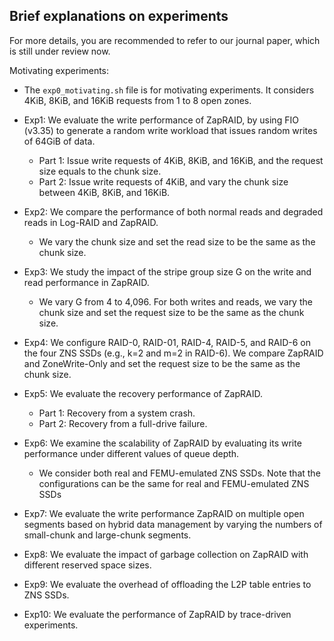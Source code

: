 ## Brief explanations on experiments

For more details, you are recommended to refer to our journal paper, which is still under review now.

Motivating experiments: 
+ The `exp0_motivating.sh` file is for motivating experiments. It considers 4KiB, 8KiB, and 16KiB requests from 1 to 8 open zones. 

+ Exp1: We evaluate the write performance of ZapRAID, by using FIO (v3.35) to generate a random write workload that issues random writes of 64GiB of data.
    + Part 1: Issue write requests of 4KiB, 8KiB, and 16KiB, and the request size equals to the chunk size.
    + Part 2: Issue write requests of 4KiB, and vary the chunk size between 4KiB, 8KiB, and 16KiB.
+ Exp2: We compare the performance of both normal reads and degraded reads in Log-RAID and ZapRAID.
    + We vary the chunk size and set the read size to be the same as the chunk size.
+ Exp3: We study the impact of the stripe group size G on the write and read performance in ZapRAID.
    + We vary G from 4 to 4,096. For both writes and reads, we vary the chunk size and set the request size to be the same as the chunk size.
+ Exp4: We configure RAID-0, RAID-01, RAID-4, RAID-5, and RAID-6 on the four ZNS SSDs (e.g., k=2 and m=2 in RAID-6). We compare ZapRAID and ZoneWrite-Only and set the request size to be the same as the chunk size.
+ Exp5: We evaluate the recovery performance of ZapRAID.
    + Part 1: Recovery from a system crash.
    + Part 2: Recovery from a full-drive failure.
+ Exp6: We examine the scalability of ZapRAID by evaluating its write performance under different values of queue depth.
    + We consider both real and FEMU-emulated ZNS SSDs. Note that the configurations can be the same for real and FEMU-emulated ZNS SSDs
+ Exp7: We evaluate the write performance ZapRAID on multiple open segments based on hybrid data management by varying the numbers of small-chunk and large-chunk segments.
+ Exp8: We evaluate the impact of garbage collection on ZapRAID with different reserved space sizes.
+ Exp9: We evaluate the overhead of offloading the L2P table entries to ZNS SSDs.
+ Exp10: We evaluate the performance of ZapRAID by trace-driven experiments.
